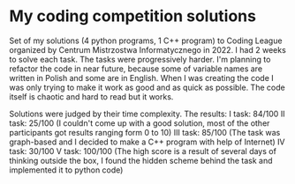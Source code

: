# My coding competition solutions
Set of my solutions (4 python programs, 1 C++ program) to Coding League organized by Centrum Mistrzostwa Informatycznego in 2022.
I had 2 weeks to solve each task. The tasks were progressively harder.
I'm planning to refactor the code in near future, because some of variable names are written in Polish and some are in English.
When I was creating the code I was only trying to make it work as good and as quick as possible. The code itself is chaotic and hard to read but it works.

Solutions were judged by their time complexity.
The results:
I task: 84/100 
II task: 25/100 (I couldn't come up with a good solution, most of the other participants got results ranging form 0 to 10)
III task: 85/100 (The task was graph-based and I decided to make a C++ program with help of Internet)
IV task: 30/100
V task: 100/100 (The high score is a result of several days of thinking outside the box, I found the hidden scheme behind the task and implemented it to python code)
